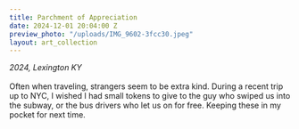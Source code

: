 ```yaml
---
title: Parchment of Appreciation
date: 2024-12-01 20:04:00 Z
preview_photo: "/uploads/IMG_9602-3fcc30.jpeg"
layout: art_collection
---
```


*2024, Lexington KY* <br>
<br>
Often when traveling, strangers seem to be extra kind. During a recent trip up to NYC, I wished I had small tokens to give to the guy who swiped us into the subway, or the bus drivers who let us on for free. Keeping these in my pocket for next time. 